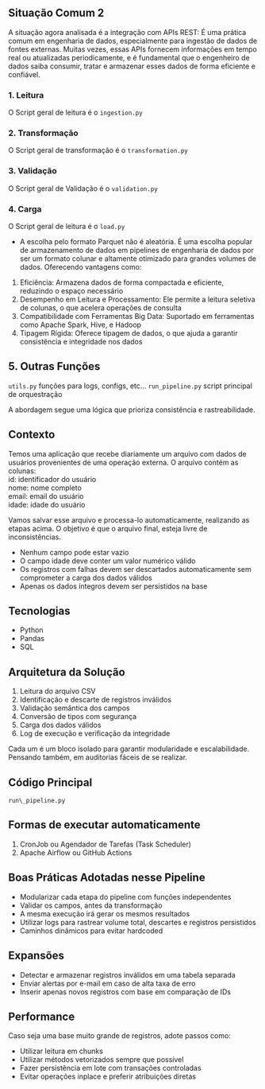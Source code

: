 ## Situação Comum 2

A situação agora analisada é a integração com APIs REST: É uma prática comum em engenharia de dados, especialmente para ingestão de dados de fontes externas. Muitas vezes, essas APIs fornecem informações em tempo real ou atualizadas periodicamente, e é fundamental que o engenheiro de dados saiba consumir, tratar e armazenar esses dados de forma eficiente e confiável.

### 1\. Leitura

O Script geral de leitura é o ` ingestion.py `

### 2\. Transformação

O Script geral de transformação é o ` transformation.py `

### 3\. Validação

O Script geral de Validação é o ` validation.py `

### 4\. Carga

O Script geral de leitura é o ` load.py `

- A escolha pelo formato Parquet não é aleatória. É uma escolha popular de armazenamento de dados em pipelines de engenharia de dados por ser um formato colunar e altamente otimizado para grandes volumes de dados. Oferecendo vantagens como:  
1. Eficiência: Armazena dados de forma compactada e eficiente, reduzindo o espaço necessário
2. Desempenho em Leitura e Processamento: Ele permite a leitura seletiva de colunas, o que acelera operações de consulta
3. Compatibilidade com Ferramentas Big Data: Suportado em ferramentas como Apache Spark, Hive, e Hadoop
4. Tipagem Rígida: Oferece tipagem de dados, o que ajuda a garantir consistência e integridade nos dados 

## 5\. Outras Funções

` utils.py ` funções para logs, configs, etc...
` run_pipeline.py ` script principal de orquestração


A abordagem segue uma lógica que prioriza consistência e rastreabilidade.

## Contexto

Temos uma aplicação que recebe diariamente um arquivo com dados de usuários provenientes de uma operação externa. O arquivo contém as colunas:  
id: identificador do usuário  
nome: nome completo  
email: email do usuário  
idade: idade do usuário

Vamos salvar esse arquivo e processa-lo automaticamente, realizando as etapas acima. O objetivo é que o arquivo final, esteja livre de inconsistências.

* Nenhum campo pode estar vazio
* O campo idade deve conter um valor numérico válido
* Os registros com falhas devem ser descartados automaticamente sem comprometer a carga dos dados válidos
* Apenas os dados íntegros devem ser persistidos na base

## Tecnologias

* Python
* Pandas
* SQL

## Arquitetura da Solução

1. Leitura do arquivo CSV
2. Identificação e descarte de registros inválidos
3. Validação semântica dos campos
4. Conversão de tipos com segurança
5. Carga dos dados válidos
6. Log de execução e verificação da integridade

Cada um é um bloco isolado para garantir modularidade e escalabilidade. Pensando também, em auditorias fáceis de se realizar.





## Código Principal

` run\_pipeline.py  `

## Formas de executar automaticamente

1. CronJob ou Agendador de Tarefas (Task Scheduler)
2. Apache Airflow ou GitHub Actions

## Boas Práticas Adotadas nesse Pipeline

- Modularizar cada etapa do pipeline com funções independentes
- Validar os campos, antes da transformação
- A mesma execução irá gerar os mesmos resultados
- Utilizar logs para rastrear volume total, descartes e registros persistidos
- Caminhos dinâmicos para evitar hardcoded

## Expansões

- Detectar e armazenar registros inválidos em uma tabela separada
- Enviar alertas por e-mail em caso de alta taxa de erro
- Inserir apenas novos registros com base em comparação de IDs

## Performance

Caso seja uma base muito grande de registros, adote passos como:
- Utilizar leitura em chunks
- Utilizar métodos vetorizados sempre que possível
- Fazer persistência em lote com transações controladas
- Evitar operações inplace e preferir atribuições diretas
